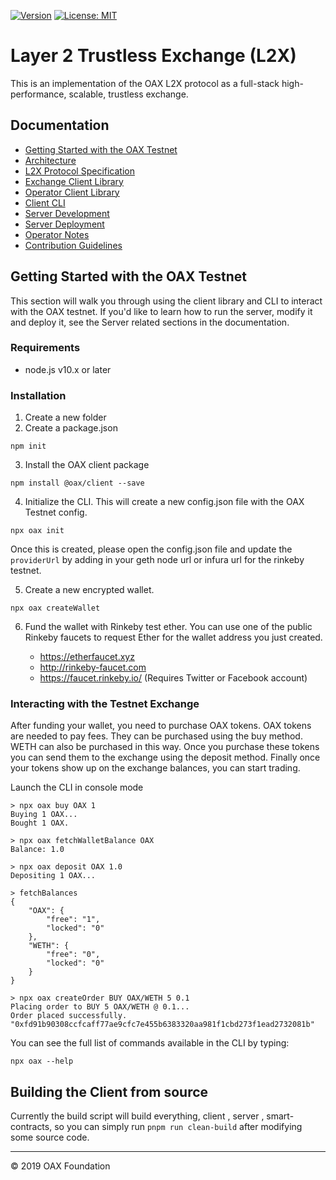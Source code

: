 [![Version](https://img.shields.io/github/package-json/v/OAXFoundation/l2x-trustless-exchange.svg)]()
[![License: MIT](https://img.shields.io/badge/License-MIT-brightgreen.svg)](https://opensource.org/licenses/MIT)


# Layer 2 Trustless Exchange (L2X)

This is an implementation of the OAX L2X protocol as a full-stack high-performance, scalable, trustless exchange.

## Documentation
* [Getting Started with the OAX Testnet](#getting-started-with-the-oax-testnet)
* [Architecture](./docs/Architecture.md)
* [L2X Protocol Specification](./docs/l2x-protocol-33c7d42.pdf)
* [Exchange Client Library](./docs/Client_ExchangeClient.md)
* [Operator Client Library](./docs/Client_L2Client.md)
* [Client CLI](./docs/Client_Cli.md)
* [Server Development](./docs/Server_Development.md)
* [Server Deployment](./docs/Server_Deployment.md)
* [Operator Notes](./docs/Operator_Notes.md)
* [Contribution Guidelines](./docs/Contribution.md)

## Getting Started with the OAX Testnet
This section will walk you through using the client library and CLI to interact with the OAX testnet. If you'd like to learn how to run the server, modify it and deploy it, see the Server related sections in the documentation.

### Requirements

- node.js v10.x or later

### Installation

1. Create a new folder
2. Create a package.json
```
npm init
```
3. Install the OAX client package
```
npm install @oax/client --save
```
4. Initialize the CLI. This will create a new config.json file with the OAX Testnet config.
```
npx oax init
```
Once this is created, please open the config.json file and update the `providerUrl` by adding in your geth node url or infura url for the rinkeby testnet. 

5. Create a new encrypted wallet.
```
npx oax createWallet
```
6. Fund the wallet with Rinkeby test ether. You can use one of the public Rinkeby faucets to request Ether for the wallet address you just created.

    - https://etherfaucet.xyz
    - http://rinkeby-faucet.com
    - https://faucet.rinkeby.io/ (Requires Twitter or Facebook account)

### Interacting with the Testnet Exchange

After funding your wallet, you need to purchase OAX tokens. OAX tokens are needed to pay fees. They can be purchased using the buy method. WETH can also be purchased in this way. Once you purchase these tokens you can send them to the exchange using the deposit method. Finally once your tokens show up on the exchange balances, you can start trading. 

Launch the CLI in console mode
```
> npx oax buy OAX 1
Buying 1 OAX...
Bought 1 OAX.

> npx oax fetchWalletBalance OAX
Balance: 1.0

> npx oax deposit OAX 1.0
Depositing 1 OAX...

> fetchBalances
{
    "OAX": {
        "free": "1",
        "locked": "0"
    },
    "WETH": {
        "free": "0",
        "locked": "0"
    }
}

> npx oax createOrder BUY OAX/WETH 5 0.1
Placing order to BUY 5 OAX/WETH @ 0.1...
Order placed successfully.
"0xfd91b90308ccfcaff77ae9cfc7e455b6383320aa981f1cbd273f1ead2732081b"
```

You can see the full list of commands available in the CLI by typing:
```
npx oax --help
```

## Building the Client from source 

Currently the build script will build everything, client , server , smart-contracts, so you can simply run `pnpm run clean-build` after modifying some source code. 


* * *



&copy; 2019 OAX Foundation
